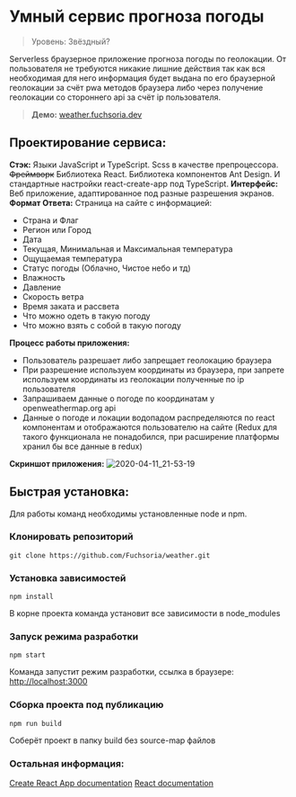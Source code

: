# Умный сервис прогноза погоды 
> Уровень: Звёздный?

Serverless браузерное приложение прогноза погоды по геолокации. От пользователя не требуются никакие лишние действия так как вся необходимая для него информация будет выдана по его браузерной геолокации за счёт pwa методов браузера либо через получение геолокации со стороннего api за счёт ip пользователя.

>  **Демо:** [weather.fuchsoria.dev](https://weather.fuchsoria.dev)

## Проектирование сервиса:
**Стэк:** Языки JavaScript и TypeScript. Scss в качестве препроцессора. ~~Фреймворк~~ Библиотека React. Библиотека компонентов Ant Design. И стандартные настройки react-create-app под TypeScript.
**Интерфейс:**  Веб приложение, адаптированное под разные разрешения экранов. 
**Формат Ответа:** Страница на сайте с информацией:
 - Страна и Флаг
 - Регион или Город
 - Дата
 - Текущая, Минимальная и Максимальная температура
 - Ощущаемая температура
 - Статус погоды (Облачно, Чистое небо и тд)
 - Влажность
 - Давление
 - Скорость ветра
 - Время заката и рассвета
 - Что можно одеть в такую погоду
 - Что можно взять с собой в такую погоду

**Процесс работы приложения:** 

 - Пользователь разрешает либо запрещает геолокацию браузера
 - При разрешение используем координаты из браузера, при запрете используем координаты из геолокации полученные по ip пользователя
 - Запрашиваем данные о погоде по координатам у openweathermap.org api
 - Данные о погоде и локации водопадом распределяются по react компонентам и отображаются пользователю на сайте (Redux для такого функционала не понадобился, при расширение платформы хранил бы все данные в redux)

**Скриншот приложения:** 
![2020-04-11_21-53-19](https://user-images.githubusercontent.com/43413472/79054201-49bd0980-7c43-11ea-9236-52cb49438827.png)

## Быстрая установка:
Для работы команд необходимы установленные node и npm.

### Клонировать репозиторий

    git clone https://github.com/Fuchsoria/weather.git

### Установка зависимостей 

    npm install

В корне проекта команда установит все зависимости в node_modules
  
### Запуск режима разработки

    npm start

Команда запустит режим разработки, ссылка в браузере: [http://localhost:3000](http://localhost:3000)
  
### Сборка проекта под публикацию

    npm run build

Соберёт проект в папку build без source-map файлов

### Остальная информация:
[Create React App documentation](https://facebook.github.io/create-react-app/docs/getting-started)
[React documentation](https://reactjs.org/)
